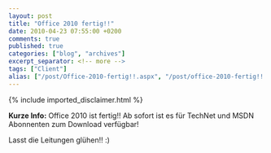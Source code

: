 ```yaml
---
layout: post
title: "Office 2010 fertig!!"
date: 2010-04-23 07:55:00 +0200
comments: true
published: true
categories: ["blog", "archives"]
excerpt_separator: <!-- more -->
tags: ["Client"]
alias: ["/post/Office-2010-fertig!!.aspx", "/post/office-2010-fertig!!.aspx"]
---
```

<!-- more -->
{% include imported_disclaimer.html %}
<p><strong>Kurze Info:</strong> Office 2010 ist fertig!! Ab sofort ist es für TechNet und MSDN Abonnenten zum Download verfügbar!</p>  <p>Lasst die Leitungen glühen!! :)</p>
